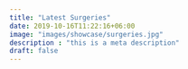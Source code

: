 ```yaml
---
title: "Latest Surgeries"
date: 2019-10-16T11:22:16+06:00
image: "images/showcase/surgeries.jpg"
description : "this is a meta description"
draft: false
---
```


